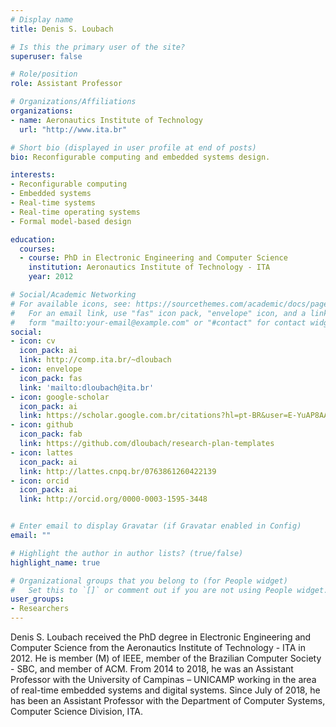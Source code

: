 ```yaml
---
# Display name
title: Denis S. Loubach

# Is this the primary user of the site?
superuser: false

# Role/position
role: Assistant Professor

# Organizations/Affiliations
organizations:
- name: Aeronautics Institute of Technology
  url: "http://www.ita.br"

# Short bio (displayed in user profile at end of posts)
bio: Reconfigurable computing and embedded systems design.

interests:
- Reconfigurable computing
- Embedded systems
- Real-time systems
- Real-time operating systems
- Formal model-based design

education:
  courses:
  - course: PhD in Electronic Engineering and Computer Science
    institution: Aeronautics Institute of Technology - ITA
    year: 2012

# Social/Academic Networking
# For available icons, see: https://sourcethemes.com/academic/docs/page-builder/#icons
#   For an email link, use "fas" icon pack, "envelope" icon, and a link in the
#   form "mailto:your-email@example.com" or "#contact" for contact widget.
social:
- icon: cv
  icon_pack: ai
  link: http://comp.ita.br/~dloubach
- icon: envelope
  icon_pack: fas
  link: 'mailto:dloubach@ita.br'
- icon: google-scholar
  icon_pack: ai
  link: https://scholar.google.com.br/citations?hl=pt-BR&user=E-YuAP8AAAAJ&view_op=list_works&sortby=pubdate
- icon: github
  icon_pack: fab
  link: https://github.com/dloubach/research-plan-templates
- icon: lattes
  icon_pack: ai
  link: http://lattes.cnpq.br/0763861260422139
- icon: orcid
  icon_pack: ai
  link: http://orcid.org/0000-0003-1595-3448


# Enter email to display Gravatar (if Gravatar enabled in Config)
email: ""

# Highlight the author in author lists? (true/false)
highlight_name: true

# Organizational groups that you belong to (for People widget)
#   Set this to `[]` or comment out if you are not using People widget.
user_groups:
- Researchers
---
```


Denis S. Loubach received the PhD degree in Electronic Engineering and Computer
Science from the Aeronautics Institute of Technology - ITA in 2012. He is member
(M) of IEEE, member of the Brazilian Computer Society - SBC, and member of ACM. From
2014 to 2018, he was an Assistant Professor with the University of Campinas –
UNICAMP working in the area of real-time embedded systems and digital
systems. Since July of 2018, he has been an Assistant Professor with the
Department of Computer Systems, Computer Science Division, ITA.
